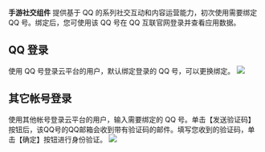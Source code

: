 **手游社交组件** 提供基于 QQ 的系列社交互动和内容运营能力，初次使用需要绑定 QQ 号。绑定后，您可使用该 QQ 号在 QQ 互联官网登录并查看应用数据。

## QQ 登录
使用 QQ 号登录云平台的用户，默认绑定登录的 QQ 号，可以更换绑定。
![](http://imgcache.tcecqpoc.fsphere.cn/image/mc.qcloudimg.com/static/img/87f99df1a124c009c9e4270abba89731/image.png)

## 其它帐号登录
使用其他帐号登录云平台的用户，输入需要绑定的 QQ 号。单击【发送验证码】按钮后，该QQ号的QQ邮箱会收到带有验证码的邮件。填写您收到的验证码，单击【确定】按钮进行身份验证。
![](http://imgcache.tcecqpoc.fsphere.cn/image/mc.qcloudimg.com/static/img/02b0f2a88f613c98979308047a08e159/image.png)
